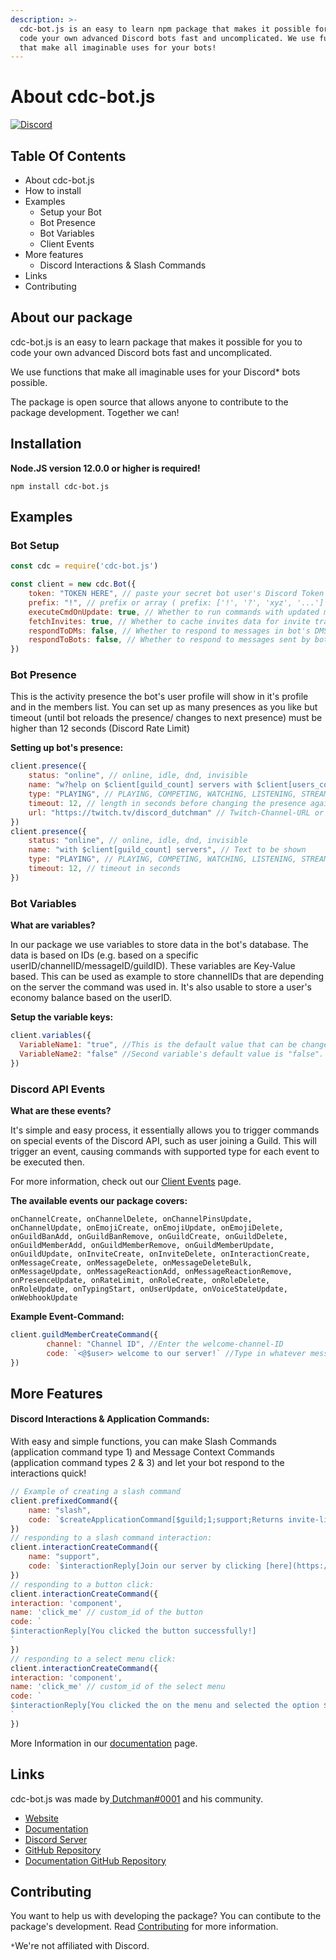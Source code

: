 ```yaml
---
description: >-
  cdc-bot.js is an easy to learn npm package that makes it possible for you to
  code your own advanced Discord bots fast and uncomplicated. We use functions
  that make all imaginable uses for your bots!
---
```


# About cdc-bot.js

[![Discord](https://img.shields.io/discord/845696357406998588?color=blue&label=Discord&logo=discord&logoColor=white)](https://discord.gg/djcSRFPPaN)

## Table Of Contents

* About cdc-bot.js
* How to install
* Examples
  * Setup your Bot
  * Bot Presence
  * Bot Variables
  * Client Events
* More features 
  * Discord Interactions & Slash Commands
* Links
* Contributing

## About our package

cdc-bot.js is an easy to learn package that makes it possible for you to code your own advanced Discord bots fast and uncomplicated.

We use functions that make all imaginable uses for your Discord\* bots possible.

The package is open source that allows anyone to contribute to the package development. Together we can! 

## Installation

**Node.JS version 12.0.0 or higher is required!**

```text
npm install cdc-bot.js
```

## Examples

### Bot Setup

```javascript
const cdc = require('cdc-bot.js')

const client = new cdc.Bot({
    token: "TOKEN HERE", // paste your secret bot user's Discord Token
    prefix: "!", // prefix or array ( prefix: ['!', '?', 'xyz', '...'] ) of prefixes, optional, default is "!"
    executeCmdOnUpdate: true, // Whether to run commands with updated messages if they're a command trigger, optional, default false
    fetchInvites: true, // Whether to cache invites data for invite tracking system or not
    respondToDMs: false, // Whether to respond to messages in bot's DMS or not, optional, default true
    respondToBots: false, // Whether to respond to messages sent by bots or not, optional, default true
})
```

### Bot Presence

This is the activity presence the bot's user profile will show in it's profile and in the members list. You can set up as many presences as you like but timeout \(until bot reloads the presence/ changes to next presence\) must be higher than 12 seconds \(Discord Rate Limit\)

**Setting up bot's presence:**

```javascript
client.presence({
    status: "online", // online, idle, dnd, invisible
    name: "w?help on $client[guild_count] servers with $client[users_count] users", // Text to be shown
    type: "PLAYING", // PLAYING, COMPETING, WATCHING, LISTENING, STREAMING
    timeout: 12, // length in seconds before changing the presence again (must be 12 or higher)
    url: "https://twitch.tv/discord_dutchman" // Twitch-Channel-URL or YouTube-Video-URL if type is STREAMING
})
client.presence({
    status: "online", // online, idle, dnd, invisible
    name: "with $client[guild_count] servers", // Text to be shown
    type: "PLAYING", // PLAYING, COMPETING, WATCHING, LISTENING, STREAMING
    timeout: 12, // timeout in seconds
})
```

### Bot Variables

**What are variables?**

In our package we use variables to store data in the bot's database. The data is based on IDs \(e.g. based on a specific userID/channelID/messageID/guildID\). These variables are Key-Value based. This can be used as example to store channelIDs that are depending on the server the command was used in. It's also usable to store a user's economy balance based on the userID.

**Setup the variable keys:**

```javascript
client.variables({
  VariableName1: "true", //This is the default value that can be changed via functions for each user/channel/server/message differently.
  VariableName2: "false" //Second variable's default value is "false".
})
```

### Discord API Events

**What are these events?**

It's simple and easy process, it essentially allows you to trigger commands on special events of the Discord API, such as user joining a Guild. This will trigger an event, causing commands with supported type for each event to be executed then.

For more information, check out our [Client Events](guides/client-events.md) page.

**The available events our package covers:**

```text
onChannelCreate, onChannelDelete, onChannelPinsUpdate, onChannelUpdate, onEmojiCreate, onEmojiUpdate, onEmojiDelete, onGuildBanAdd, onGuildBanRemove, onGuildCreate, onGuildDelete, onGuildMemberAdd, onGuildMemberRemove, onGuildMemberUpdate, onGuildUpdate, onInviteCreate, onInviteDelete, onInteractionCreate, onMessageCreate, onMessageDelete, onMessageDeleteBulk, onMessageUpdate, onMessageReactionAdd, onMessageReactionRemove, onPresenceUpdate, onRateLimit, onRoleCreate, onRoleDelete, onRoleUpdate, onTypingStart, onUserUpdate, onVoiceStateUpdate, onWebhookUpdate
```

**Example Event-Command:**

```javascript
client.guildMemberCreateCommand({
        channel: "Channel ID", //Enter the welcome-channel-ID
        code: `<@$user> welcome to our server!` //Type in whatever message you would like to be send.
})
```

## More Features

#### Discord Interactions & Application Commands:

With easy and simple functions, you can make Slash Commands \(application command type 1\) and Message Context Commands \(application command types 2 & 3\) and let your bot respond to the interactions quick!

```javascript
// Example of creating a slash command
client.prefixedCommand({
    name: "slash",
    code: `$createApplicationCommand[$guild;1;support;Returns invite-link of our support-server.]`
})
// responding to a slash command interaction:
client.interactionCreateCommand({
    name: "support", 
    code: `$interactionReply[Join our server by clicking [here](https://discord.gg/djcSRFPPaN)]`
})
// responding to a button click:
client.interactionCreateCommand({
interaction: 'component',
name: 'click_me' // custom_id of the button
code: `
$interactionReply[You clicked the button successfully!]
`
})
// responding to a select menu click:
client.interactionCreateCommand({
interaction: 'component',
name: 'click_me' // custom_id of the select menu
code: `
$interactionReply[You clicked the on the menu and selected the option $interactionData[select_values]!]
`
})
```

More Information in our [documentation](https://cdc-bot.dutchman-dev.com/guide/application-commands) page.

## Links

cdc-bot.js was made by[ Dutchman\#0001](https://discordapp.com/users/704677071929999390) and his community.

* [Website](https://cdc-bot.dutchman-dev.com)
* [Documentation](https://cdc-bot.dutchman-dev.com)
* [Discord Server](https://discord.gg/HmtpbraCnk)
* [GitHub Repository](https://github.com/cdc-bot-js-npm/cdc-bot.js)
* [Documentation GitHub Repository](https://github.com/cdc-bot-js-npm/documentation)

## Contributing

You want to help us with developing the package? You can contibute to the package's development. Read [Contributing](https://github.com/cdc-bot-js-npm/cdc-bot.js/blob/main/.github/CONTRIBUTING.md) for more information.



`*`We're not affiliated with Discord.

